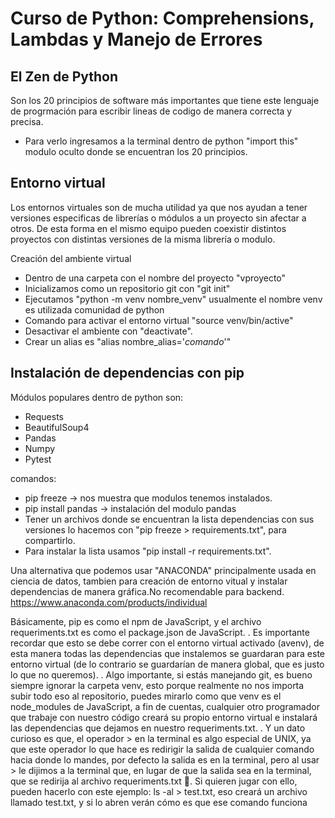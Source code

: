 # Curso de Python: Comprehensions, Lambdas y Manejo de Errores

El Zen de Python
----------------
Son los 20 principios de software más importantes que tiene este lenguaje de progrmación para escribir lineas de codigo de manera correcta y precisa.
  - Para verlo ingresamos a la terminal dentro de python "import this" modulo oculto donde se encuentran los 20 principios.


Entorno virtual
---------------
Los entornos virtuales son de mucha utilidad ya que nos ayudan a tener versiones especificas de librerías o módulos a un proyecto sin afectar a otros. De esta forma en el mismo equipo pueden coexistir distintos proyectos con distintas versiones de la misma librería o modulo.

Creación del ambiente virtual
 - Dentro de una carpeta con el nombre del proyecto "vproyecto"
 - Inicializamos como un repositorio git con "git init"
 - Ejecutamos "python -m venv nombre_venv" usualmente el nombre venv es utilizada comunidad de python
 - Comando para activar el entorno virtual "source venv/bin/active"
 - Desactivar el ambiente con "deactivate".
 - Crear un alias es "alias nombre_alias='_comando_'"

Instalación de dependencias con pip
-----------------------------------

Módulos populares dentro de python son:
  - Requests
  - BeautifulSoup4
  - Pandas
  - Numpy
  - Pytest

comandos:
  - pip freeze -> nos muestra que modulos tenemos instalados.
  - pip install pandas -> instalación del modulo pandas
  - Tener un archivos donde se encuentran la lista dependencias con sus versiones lo hacemos con "pip freeze > requirements.txt", para compartirlo.
  - Para instalar la lista usamos "pip install -r requirements.txt".

Una alternativa que podemos usar "ANACONDA" principalmente usada en ciencia de datos, tambien para creación de entorno vitual y instalar dependencias de manera gráfica.No recomendable para backend. https://www.anaconda.com/products/individual


Básicamente, pip es como el npm de JavaScript, y el archivo requeriments.txt es como el package.json de JavaScript.
.
Es importante recordar que esto se debe correr con el entorno virtual activado (avenv), de esta manera todas las dependencias que instalemos se guardaran para este entorno virtual (de lo contrario se guardarían de manera global, que es justo lo que no queremos).
.
Algo importante, si estás manejando git, es bueno siempre ignorar la carpeta venv, esto porque realmente no nos importa subir todo eso al repositorio, puedes mirarlo como que venv es el node_modules de JavaScript, a fin de cuentas, cualquier otro programador que trabaje con nuestro código creará su propio entorno virtual e instalará las dependencias que dejamos en nuestro requeriments.txt.
.
Y un dato curioso es que, el operador > en la terminal es algo especial de UNIX, ya que este operador lo que hace es redirigir la salida de cualquier comando hacia donde lo mandes, por defecto la salida es en la terminal, pero al usar > le dijimos a la terminal que, en lugar de que la salida sea en la terminal, que se redirija al archivo requeriments.txt 👀. Si quieren jugar con ello, pueden hacerlo con este ejemplo: ls -al > test.txt, eso creará un archivo llamado test.txt, y si lo abren verán cómo es que ese comando funciona 